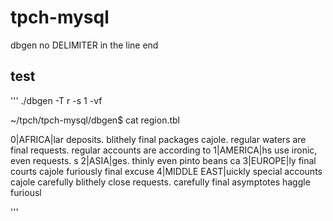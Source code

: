 # tpch-mysql

dbgen no DELIMITER in the line end

## test

'''
./dbgen -T r -s 1 -vf

~/tpch/tpch-mysql/dbgen$ cat region.tbl

0|AFRICA|lar deposits. blithely final packages cajole. regular waters are final requests. regular accounts are according to
1|AMERICA|hs use ironic, even requests. s
2|ASIA|ges. thinly even pinto beans ca
3|EUROPE|ly final courts cajole furiously final excuse
4|MIDDLE EAST|uickly special accounts cajole carefully blithely close requests. carefully final asymptotes haggle furiousl

'''
